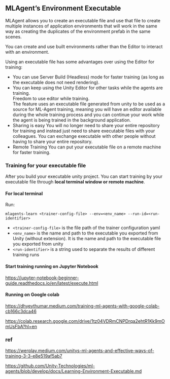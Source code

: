 ## MLAgent’s Environment Executable
MLAgent allows you to create an executable file and use that file to create multiple instances of application environments that will work in the same way as creating the duplicates of the environment prefab in the same scenes.

You can create and use built environments rather than the Editor to interact with an environment.

Using an executable file has some advantages over using the Editor for training:
- You can use Server Build (Headless) mode for faster training (as long as the executable does not need rendering).
- You can keep using the Unity Editor for other tasks while the agents are training. \
  Freedom to use editor while training. \
  The feature uses an executable file generated from unity to be used as a source for ML-Agent training, meaning you will have an editor available during the whole training process and you can continue your work while the agent is being trained in the background application.
- Sharing is easy
  You will no longer need to share your entire repository for training and instead just need to share executable files with your colleagues. You can exchange executable with other people without having to share your entire repository.
- Remote Training
  You can put your executable file on a remote machine for faster training.


### Training for your executable file
After you build your executable unity project. You can start training by your executable file through **local terminal window or remote machine**.

#### For local terminal
Run:
```
mlagents-learn <trainer-config-file> --env=<env_name> --run-id=<run-identifier>
```
-   `<trainer-config-file>` is the file path of the trainer configuration yaml
-   `<env_name>` is the name and path to the executable you exported from Unity (without extension). It is the name and path to the executable file you exported from unity
-   `<run-identifier>` is a string used to separate the results of different training runs


#### Start training running on Jupyter Notebook
https://jupyter-notebook-beginner-guide.readthedocs.io/en/latest/execute.html


#### Running on Google colab
https://dhyeythumar.medium.com/training-ml-agents-with-google-colab-cb166c3dca46 

https://colab.research.google.com/drive/1tz04VDRmCNPDrqa2ehtR1Kk9mOmUsFbA?hl=en







### ref 
https://werplay.medium.com/unitys-ml-agents-and-effective-ways-of-training-3-3-e8e519af5ab7

https://github.com/Unity-Technologies/ml-agents/blob/develop/docs/Learning-Environment-Executable.md

